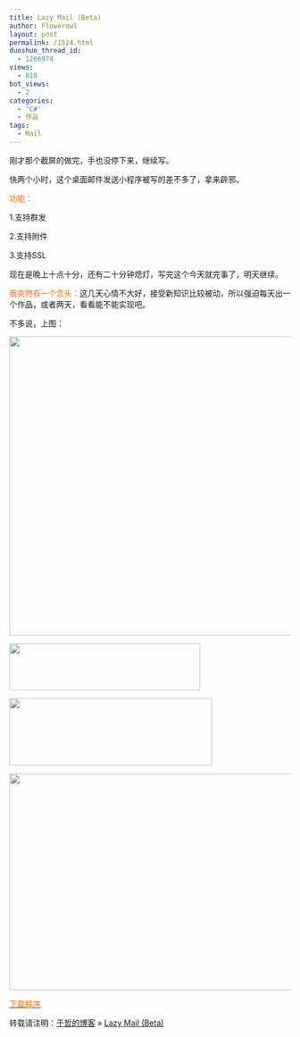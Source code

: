 ```yaml
---
title: Lazy Mail (Beta)
author: Flowerowl
layout: post
permalink: /1524.html
duoshuo_thread_id:
  - 1266974
views:
  - 810
bot_views:
  - 2
categories:
  - 'C#'
  - 作品
tags:
  - Mail
---
```

刚才那个截屏的做完，手也没停下来，继续写。

快两个小时，这个桌面邮件发送小程序被写的差不多了，拿来辟邪。

<span style="color: #ff6600;">功能：</span>

1.支持群发

2.支持附件

3.支持SSL

现在是晚上十点十分，还有二十分钟熄灯，写完这个今天就完事了，明天继续。

<span style="color: #ff6600;">我突然有一个念头：</span>这几天心情不大好，接受新知识比较被动，所以强迫每天出一个作品，或者两天，看看能不能实现吧。

不多说，上图：

[<img class="aligncenter size-full wp-image-1525" title="Lazy_Mail" src="http://lazynight.me/wp-content/uploads/2012/03/Lazy_Mail.gif" alt="" width="679" height="536" />][1]

[<img class="aligncenter size-full wp-image-1527" title="xx" src="http://lazynight.me/wp-content/uploads/2012/03/xx.gif" alt="" width="342" height="84" />][2]

[<img class="aligncenter size-full wp-image-1526" title="zz" src="http://lazynight.me/wp-content/uploads/2012/03/zz.gif" alt="" width="363" height="121" />][3]

[<img class="aligncenter size-full wp-image-1528" title="cc" src="http://lazynight.me/wp-content/uploads/2012/03/cc.gif" alt="" width="678" height="388" />][4]

<span style="color: #ff6600;"><a href="http://dl.dbank.com/c0az1igow9" target="_blank"><span style="color: #ff6600;">下载程序</span></a></span>

转载请注明：[于哲的博客][5] &raquo; [Lazy Mail (Beta)][6]

 [1]: http://lazynight.me/wp-content/uploads/2012/03/Lazy_Mail.gif
 [2]: http://lazynight.me/wp-content/uploads/2012/03/xx.gif
 [3]: http://lazynight.me/wp-content/uploads/2012/03/zz.gif
 [4]: http://lazynight.me/wp-content/uploads/2012/03/cc.gif
 [5]: http://lazynight.me
 [6]: http://lazynight.me/1524.html